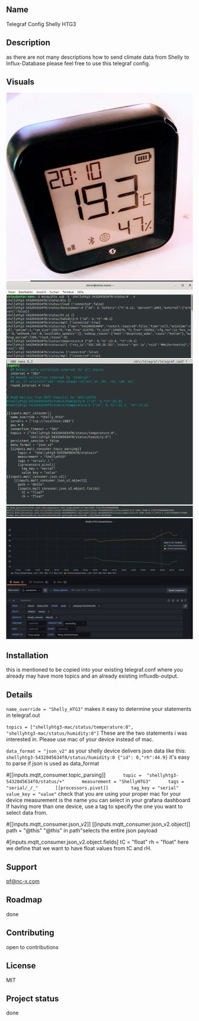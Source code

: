 ## Name
Telegraf Config Shelly HTG3

## Description
as there are not many descriptions how to send climate data from Shelly to Influx-Database please feel free to use this telegraf config.

## Visuals
![Shelly HTG3 device](/media/ShellyHTG3.jpg "the device itself")
![mosquitto](/media/mosquitto_topic.png "topics we are interested in")
![the config part](/media/telegraf_conf.png "config part" )
![telegraf Output](/media/telegraf_out.png "output details")
![Grafana Query](/media/Grafana_Query.png "how to call data" )

## Installation
this is mentioned to be copied into your existing telegraf.conf where you already may have more topics and an already existing influxdb-output.

## Details
`name_override = "Shelly_HTG3"`
makes it easy to determine your statements in telegraf.out

`topics = ["shellyhtg3-mac/status/temperature:0",`
`          "shellyhtg3-mac/status/humidity:0"]`
These are the two statements i was interested in. Please use mac of your device instead of mac.

`data_format = "json_v2"`
as your shelly device delivers json data like this: 
`shellyhtg3-5432045634f0/status/humidity:0 {"id": 0,"rh":44.9}`
it's easy to parse if json is used as data_format


#[[inputs.mqtt_consumer.topic_parsing]]
`      topic =  "shellyhtg3-5432045634f0/status/+"`
`      measurement = "ShellyHTG3"`
`      tags = "serial/_/_"`
`      [[processors.pivot]]`
`        tag_key = "serial"`
`        value_key = "value"`
check that you are using your proper mac for your device
measurement is the name you can select in your grafana dashboard
If having more than one device, use a tag to specify the one you want to select data from.


#[[inputs.mqtt_consumer.json_v2]]
    [[inputs.mqtt_consumer.json_v2.object]]
      path = "@this"
"@this" in path"selects the entire json payload

#[inputs.mqtt_consumer.json_v2.object.fields]
        tC = "float"
        rh = "float"
here we define that we want to have float values from tC and rH. 


## Support
pf@nc-x.com

## Roadmap
done

## Contributing
open to contributions


## License
MIT

## Project status
done

